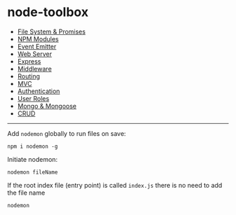 # node-toolbox

- [File System & Promises]()
- [NPM Modules]()
- [Event Emitter]()
- [Web Server]()
- [Express]()
- [Middleware]()
- [Routing]()
- [MVC]()
- [Authentication]()
- [User Roles]()
- [Mongo & Mongoose]()
- [CRUD]()

---

Add `nodemon` globally to run files on save:

```
npm i nodemon -g
```

Initiate nodemon:

```
nodemon fileName
```

If the root index file (entry point) is called `index.js` there is no need to add the file name

```
nodemon
```
